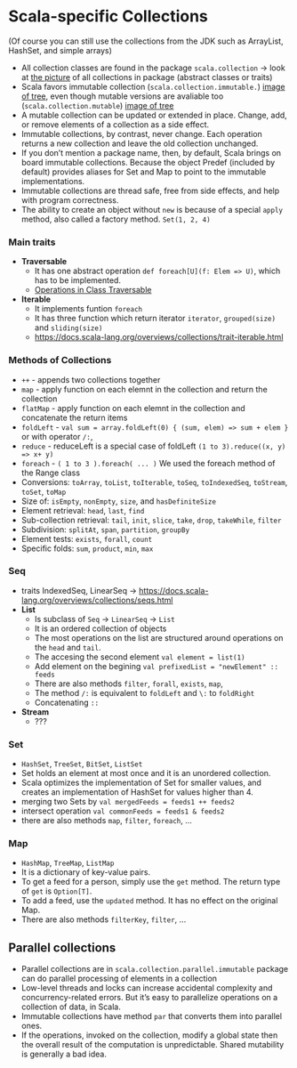 Scala-specific Collections
==============
(Of course you can still use the collections from the JDK such as ArrayList, HashSet, and simple arrays)

- All collection classes are found in the package `scala.collection` -> look at [the picture](https://docs.scala-lang.org/resources/images/collections.png) of all collections in package (abstract classes or traits)
- Scala favors immutable collection (`scala.collection.immutable.`) [image of tree](https://docs.scala-lang.org/resources/images/collections.immutable.png), even though mutable versions are avaliable too (`scala.collection.mutable`) [image of tree](https://docs.scala-lang.org/resources/images/collections.mutable.png)
- A mutable collection can be updated or extended in place. Change, add, or remove elements of a collection as a side effect.
- Immutable collections, by contrast, never change. Each operation returns a new collection and leave the old collection unchanged.
- If you don’t mention a package name, then, by default, Scala brings on board immutable collections. Because the object Predef (included by default) provides aliases for Set and Map to point to the immutable implementations.
- Immutable collections are thread safe, free from side effects, and help with program correctness.
- The ability to create an object without `new` is because of a special `apply` method, also called a factory method. `Set(1, 2, 4)`

### Main traits
 - **Traversable**
   - It has one abstract operation `def foreach[U](f: Elem => U)`, which has to be implemented.
   - [Operations in Class Traversable](https://docs.scala-lang.org/overviews/collections/trait-traversable.html#operations-in-class-traversable)
 - **Iterable**
   - It implements funtion `foreach`
   - It has three function which return iterator `iterator`, `grouped(size)` and `sliding(size)` 
   - https://docs.scala-lang.org/overviews/collections/trait-iterable.html

### Methods of Collections
- `++` - appends two collections together
- `map` - apply function on each elemnt in the collection and return the collection
- `flatMap` - apply function on each elemnt in the collection and concatenate the return items
- `foldLeft` - `val sum = array.foldLeft(0) { (sum, elem) => sum + elem }` or with operator `/:`, 
- `reduce` - reduceLeft is a special case of foldLeft `(1 to 3).reduce((x, y) => x+ y)` 
- `foreach` - `( 1 to 3 ).foreach( ... )` We used the foreach method of the Range class
- Conversions: `toArray`, `toList`, `toIterable`, `toSeq`, `toIndexedSeq`, `toStream`, `toSet`, `toMap`
- Size of: `isEmpty`, `nonEmpty`, `size`, and `hasDefiniteSize`
- Element retrieval: `head`, `last`, `find`
- Sub-collection retrieval: `tail`, `init`, `slice`, `take`, `drop`, `takeWhile`, `filter`
- Subdivision: `splitAt`, `span`, `partition`, `groupBy`
- Element tests: `exists`, `forall`, `count`
- Specific folds: `sum`, `product`, `min`, `max`

### Seq
- traits IndexedSeq, LinearSeq -> https://docs.scala-lang.org/overviews/collections/seqs.html
- **List**
  - Is subclass of `Seq` -> `LinearSeq` -> `List`
  - It is an ordered collection of objects
  - The most operations on the list are structured around operations on the `head` and `tail`.
  - The accesing the second element `val element = list(1)`
  - Add element on the begining `val prefixedList = "newElement" :: feeds`
  - There are also methods `filter`, `forall`, `exists`, `map`,
  - The method `/:` is equivalent to `foldLeft` and `\:` to `foldRight`
  - Concatenating `::`
- **Stream**
  - ???

### Set
- `HashSet`, `TreeSet`, `BitSet`, `ListSet`
- Set holds an element at most once and it is an unordered collection. 
- Scala optimizes the implementation of Set for smaller values, and creates an implementation of HashSet for values higher than 4.
- merging two Sets by `val mergedFeeds = feeds1 ++ feeds2`
- intersect operation `val commonFeeds = feeds1 & feeds2`
- there are also methods `map`, `filter`, `foreach`, ...

### Map
- `HashMap`, `TreeMap`, `ListMap`
- It is a dictionary of key-value pairs.
- To get a feed for a person, simply use the `get` method. The return type of `get` is `Option[T]`.
- To add a feed, use the `updated` method. It has no effect on the original Map.
- There are also methods `filterKey`, `filter`, ...

## Parallel collections
  - Parallel collections are in `scala.collection.parallel.immutable` package can do parallel processing of elements in a collection
  - Low-level threads and locks can increase accidental complexity and concurrency-related errors. But it’s easy to parallelize operations on a collection of data, in Scala.
  - Immutable collections have method `par` that converts them into parallel ones.
  - If the operations, invoked on the collection, modify a global state then the overall result of the computation is unpredictable. Shared mutability is generally a bad idea.
